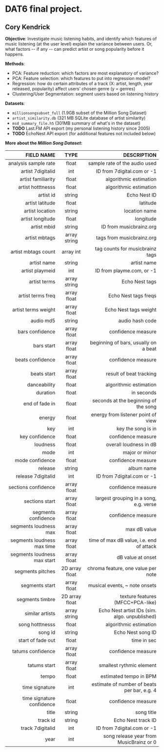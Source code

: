 DAT6 final project.
=======
Cory Kendrick
--------------

**Objective**: 
Investigate music listening habits, and identify which features of music listening (at the user level) explain the variance between users.
Or, what factors -- if any -- can predict artist or song popularity before it happens.

**Methods**: 
* PCA: Feature reduction: which factors are most explanatory of variance?
* PCA: Feature selection: which features to put into regression model?
* Regression: how do certain attributes of a track (X: artist, length, year released, popularity) affect users' chosen genre (y = genres)
* Clustering/User Segmentation: segment users based on listening history

**Datasets**:
* `millionsongsubset_full` (1.9GB subset of the Million Song Dataset)
* `artist_similarity.db` (321 MB SQLite database of artist similarity)
* `msd_summary_file.h5` (301MB summary of what's in the dataset)
* **TODO** Last.FM API export (my personal listening history since 2005)
* **TODO** EchoNest API export (for additional features not included below)

**More about the _Million Song Dataset_:**

| FIELD NAME                  | TYPE           | DESCRIPTION                                   |
|-----------------------------:|:----------------:|-----------------------------------------------:|
| analysis sample rate        | float          | sample rate of the audio used                 |
| artist 7digitalid           | int            | ID from 7digital.com or -1                    |
| artist familiarity          | float          | algorithmic estimation                        |
| artist hotttnesss           | float          | algorithmic estimation                        |
| artist id                   | string         | Echo Nest ID                                  |
| artist latitude             | float          | latitude                                      |
| artist location             | string         | location name                                 |
| artist longitude            | float          | longitude                                     |
| artist mbid                 | string         | ID from musicbrainz.org                       |
| artist mbtags               | array string   | tags from musicbrainz.org                     |
| artist mbtags count         | array int      | tag counts for musicbrainz tags               |
| artist name                 | string         | artist name                                   |
| artist playmeid             | int            | ID from playme.com, or -1                     |
| artist terms                | array string   | Echo Nest tags                                |
| artist terms freq           | array float    | Echo Nest tags freqs                          |
| artist terms weight         | array float    | Echo Nest tags weight                         |
| audio md5                   | string         | audio hash code                               |
| bars confidence             | array float    | confidence measure                            |
| bars start                  | array float    | beginning of bars, usually on a beat          |
| beats confidence            | array float    | confidence measure                            |
| beats start                 | array float    | result of beat tracking                       |
| danceability                | float          | algorithmic estimation                        |
| duration                    | float          | in seconds                                    |
| end of fade in              | float          | seconds at the beginning of the song          |
| energy                      | float          | energy from listener point of view            |
| key                         | int            | key the song is in                            |
| key confidence              | float          | confidence measure                            |
| loudness                    | float          | overall loudness in dB                        |
| mode                        | int            | major or minor                                |
| mode confidence             | float          | confidence measure                            |
| release                     | string         | album name                                    |
| release 7digitalid          | int            | ID from 7digital.com or -1                    |
| sections confidence         | array float    | confidence measure                            |
| sections start              | array float    | largest grouping in a song, e.g. verse        |
| segments confidence         | array float    | confidence measure                            |
| segments loudness max       | array float    | max dB value                                  |
| segments loudness max time  | array float    | time of max dB value, i.e. end of attack      |
| segments loudness max start | array float    | dB value at onset                             |
| segments pitches            | 2D array float | chroma feature, one value per note            |
| segments start              | array float    | musical events, ~ note onsets                 |
| segments timbre             | 2D array float | texture features (MFCC+PCA-like)              |
| similar artists             | array string   | Echo Nest artist IDs (sim. algo. unpublished) |
| song hotttnesss             | float          | algorithmic estimation                        |
| song id                     | string         | Echo Nest song ID                             |
| start of fade out           | float          | time in sec                                   |
| tatums confidence           | array float    | confidence measure                            |
| tatums start                | array float    | smallest rythmic element                      |
| tempo                       | float          | estimated tempo in BPM                        |
| time signature              | int            | estimate of number of beats per bar, e.g. 4   |
| time signature confidence   | float          | confidence measure                            |
| title                       | string         | song title                                    |
| track id                    | string         | Echo Nest track ID                            |
| track 7digitalid            | int            | ID from 7digital.com or -1                    |
| year                        | int            | song release year from MusicBrainz or 0       |